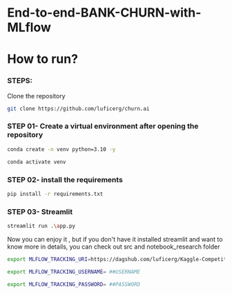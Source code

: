 # End-to-end-BANK-CHURN-with-MLflow

# How to run?
### STEPS:

Clone the repository

```bash
git clone https://github.com/luficerg/churn.ai
```
### STEP 01- Create a virtual environment after opening the repository

```bash
conda create -n venv python=3.10 -y
```

```bash
conda activate venv
```


### STEP 02- install the requirements
```bash
pip install -r requirements.txt
```

### STEP 03- Streamlit
```bash
streamlit run .\app.py
```

Now you can enjoy it , but if you don't have it installed streamlit and want to know more in details, you can check out src and notebook_research folder

```bash
export MLFLOW_TRACKING_URI=https://dagshub.com/luficerg/Kaggle-Competitions.mlflow 

export MLFLOW_TRACKING_USERNAME= ##USERNAME

export MLFLOW_TRACKING_PASSWORD= ##PASSWORD

```